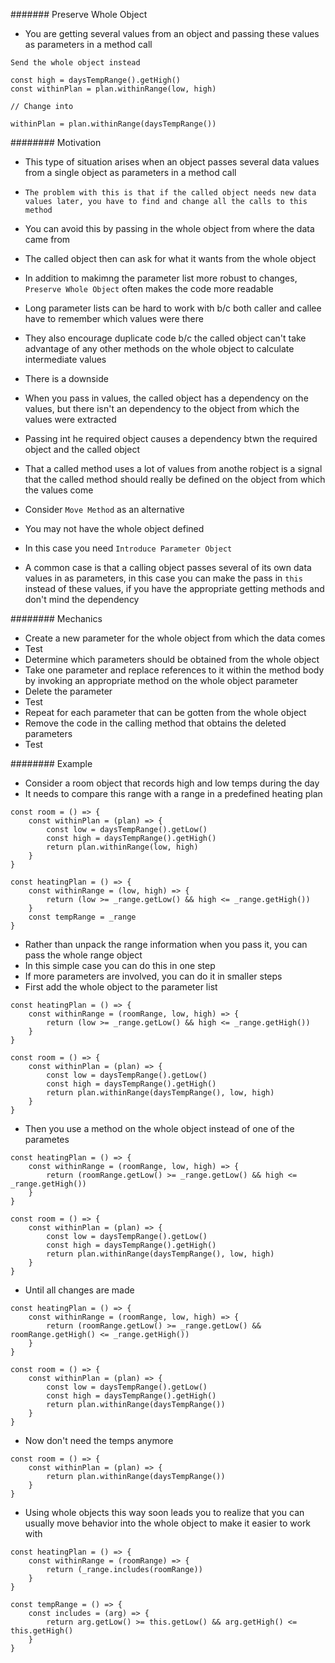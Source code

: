 ####### Preserve Whole Object

- You are getting several values from an object and passing these values as parameters in a method call

`Send the whole object instead`

```
const high = daysTempRange().getHigh()
const withinPlan = plan.withinRange(low, high)

// Change into

withinPlan = plan.withinRange(daysTempRange())
```

######## Motivation

- This type of situation arises when an object passes several data values from a single object as parameters in a method call
- `The problem with this is that if the called object needs new data values later, you have to find and change all the calls to this method`
- You can avoid this by passing in the whole object from where the data came from
- The called object then can ask for what it wants from the whole object

- In addition to makimng the parameter list more robust to changes, `Preserve Whole Object` often makes the code more readable
- Long parameter lists can be hard to work with b/c both caller and callee have to remember which values were there
- They also encourage duplicate code b/c the called object can't take advantage of any other methods on the whole object to calculate intermediate values

- There is a downside
- When you pass in values, the called object has a dependency on the values, but there isn't an dependency to the object from which the values were extracted
- Passing int he required object causes a dependency btwn the required object and the called object

- That a called method uses a lot of values from anothe robject is a signal that the called method should really be defined on the object from which the values come
- Consider `Move Method` as an alternative

- You may not have the whole object defined
- In this case you need `Introduce Parameter Object`

- A common case is that a calling object passes several of its own data values in as parameters, in this case you can make the pass in `this` instead of these values, if you have the appropriate getting methods and don't mind the dependency

######## Mechanics

- Create a new parameter for the whole object from which the data comes
- Test
- Determine which parameters should be obtained from the whole object
- Take one parameter and replace references to it within the method body by invoking an appropriate method on the whole object parameter
- Delete the parameter
- Test
- Repeat for each parameter that can be gotten from the whole object
- Remove the code in the calling method that obtains the deleted parameters
- Test

######## Example

- Consider a room object that records high and low temps during the day
- It needs to compare this range with a range in a predefined heating plan

```
const room = () => {
    const withinPlan = (plan) => {
        const low = daysTempRange().getLow()
        const high = daysTempRange().getHigh()
        return plan.withinRange(low, high)
    }
}

const heatingPlan = () => {
    const withinRange = (low, high) => {
        return (low >= _range.getLow() && high <= _range.getHigh())
    }
    const tempRange = _range
}

```

- Rather than unpack the range information when you pass it, you can pass the whole range object
- In this simple case you can do this in one step
- If more parameters are involved, you can do it in smaller steps
- First add the whole object to the parameter list

```
const heatingPlan = () => {
    const withinRange = (roomRange, low, high) => {
        return (low >= _range.getLow() && high <= _range.getHigh())
    }
}

const room = () => {
    const withinPlan = (plan) => {
        const low = daysTempRange().getLow()
        const high = daysTempRange().getHigh()
        return plan.withinRange(daysTempRange(), low, high)
    }
}
```

- Then you use a method on the whole object instead of one of the parametes

```
const heatingPlan = () => {
    const withinRange = (roomRange, low, high) => {
        return (roomRange.getLow() >= _range.getLow() && high <= _range.getHigh())
    }
}

const room = () => {
    const withinPlan = (plan) => {
        const low = daysTempRange().getLow()
        const high = daysTempRange().getHigh()
        return plan.withinRange(daysTempRange(), low, high)
    }
}
```

- Until all changes are made

```
const heatingPlan = () => {
    const withinRange = (roomRange, low, high) => {
        return (roomRange.getLow() >= _range.getLow() && roomRange.getHigh() <= _range.getHigh())
    }
}

const room = () => {
    const withinPlan = (plan) => {
        const low = daysTempRange().getLow()
        const high = daysTempRange().getHigh()
        return plan.withinRange(daysTempRange())
    }
}
```

- Now don't need the temps anymore

```
const room = () => {
    const withinPlan = (plan) => {
        return plan.withinRange(daysTempRange())
    }
}
```

- Using whole objects this way soon leads you to realize that you can usually move behavior into the whole object to make it easier to work with

```
const heatingPlan = () => {
    const withinRange = (roomRange) => {
        return (_range.includes(roomRange))
    }
}

const tempRange = () => {
    const includes = (arg) => {
        return arg.getLow() >= this.getLow() && arg.getHigh() <= this.getHigh()
    }
}
```